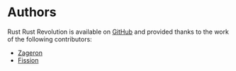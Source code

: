 # Authors

Rust Rust Revolution is available on
[GitHub](https://github.com/flashflashrevolution/rrr) and provided thanks to
the work of the following contributors:

- [Zageron](https://github.com/Zageron)
- [Fission](https://github.com/fizzybuzz)
